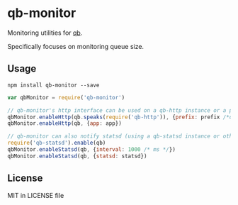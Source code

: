 # qb-monitor

Monitoring utilities for [qb](https://github.com/rafflecopter/node-qb).

Specifically focuses on monitoring queue size.

## Usage

```
npm install qb-monitor --save
```

```javascript
var qbMonitor = require('qb-monitor')

// qb-monitor's http interface can be used on a qb-http instance or a passed in connect app
qbMonitor.enableHttp(qb.speaks(require('qb-http')), {prefix: prefix /*defaults to <api-base>/stats*/})
qbMonitor.enableHttp(qb, {app: app})

// qb-monitor can also notify statsd (using a qb-statsd instance or other statsd object)
require('qb-statsd').enable(qb)
qbMonitor.enableStatsd(qb, {interval: 1000 /* ms */})
qbMonitor.enableStatsd(qb, {statsd: statsd})
```

## License

MIT in LICENSE file
